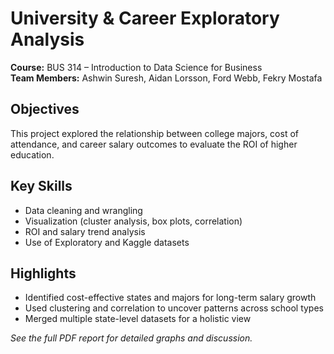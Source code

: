 # University & Career Exploratory Analysis

**Course:** BUS 314 – Introduction to Data Science for Business  
**Team Members:** Ashwin Suresh, Aidan Lorsson, Ford Webb, Fekry Mostafa

## Objectives
This project explored the relationship between college majors, cost of attendance, and career salary outcomes to evaluate the ROI of higher education.

## Key Skills
- Data cleaning and wrangling
- Visualization (cluster analysis, box plots, correlation)
- ROI and salary trend analysis
- Use of Exploratory and Kaggle datasets

## Highlights
- Identified cost-effective states and majors for long-term salary growth
- Used clustering and correlation to uncover patterns across school types
- Merged multiple state-level datasets for a holistic view

*See the full PDF report for detailed graphs and discussion.*


